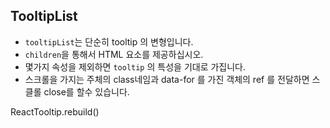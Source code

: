 ## TooltipList

- <code>tooltipList</code>는 단순히 tooltip 의 변형입니다.
- <code>children</code>을 통해서 HTML 요소를 제공하십시오.
- 몇가지 속성을 제외하면 <code>tooltip</code> 의 특성을 기대로 가집니다.
- 스크롤을 가지는 주체의 class네임과 data-for 를 가진 객체의 ref 를 전달하면 스클롤 close를 할수 있습니다.

ReactTooltip.rebuild()
